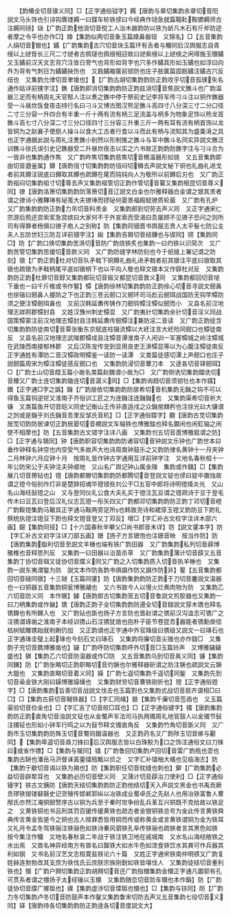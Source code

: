 <!-- { "loadSidebar": true } -->
　　【韵椿全切音猭义同】□【正字通俗钺字】鐊【唐韵与章切集韵余章切音阳説文马头饰也引诗钩膺镂鐊一曰鍱车轮铁徐曰今经典作钖急就篇鞇靯鞍镳鐊师古注鐊同钖】铴【广韵正韵他浪切音傥工人治木器韵防以铁为龂凡木石有斤斧防迹者摩之令平也亦作□】鐌【集韵似两切音象玉篇鐌鼻器钮　又锦名】□【五音集韵人绢切音银也】鐍【广韵集韵古穴切音玦玉篇环有舌者与觼同后汉舆服志自青绶以上縌皆长三尺二寸縌者古佩璲也佩绶相迎故曰縌紫绶以上縌绶之闲得施玉镮鐍　又玉鐍前汉天文志背穴注皆日旁气也背形如背字也穴多作鐍其形如玉鐍也如淳曰向外为背有气刺日为鐍鐍抉伤也　又扃鐍箱箧前锁防也庄子胠箧篇固扃鐍注鐍古穴反纽也　又集韵允律切音聿锥也】【广韵古胡切集韵韵防正韵攻乎切音孤镤矢名通作姑详前镤字注】鐎【唐韵即消切集韵韵防正韵兹消切音焦説文鐎斗也广韵温器三足而有柄周礼天官郁人注以煑之鐎中停于祭前史记李将军传刁斗注以铜作鐎器受一斗昼炊饭食夜击持行名曰刁斗又博古图汉熊足鐎斗高四寸八分深三寸二分口径二寸三分容一升四合有半重一斤十两有流有柄三足流盖与柄多为物象足饰以熊龙首鐎斗高七寸八分深二寸三分口径四寸三分容三升重三斤一两有耳有流有柄首饰以龙皆铜为之赵襄子使厨人操斗以食大工古者行食以斗而此有柄与流知其为盛羮湇之具也正字通据此説与周礼注煑鐎小别然以形制推之鐎斗与军中鐎斗名同实异説文鐎泛训鐎斗徐氏误引史记鐎器受二升昼炊夜击以实之六书故正韵韵防鐎字注与刁斗合为一皆非也集韵通作焦　又广韵昨焦切集韵慈焦切音樵温器形如铫　又五音集韵即由切音遒釜属】鐏【唐韵徂寸切集韵韵防徂闷切鳟去声説文柲下铜也礼曲礼进戈者前其鐏注锐底曰鐏取其鐏也疏鐏在尾而钝钝向人为敬所以前鐏后刃也　又广韵正韵祖闷切集韵祖寸切尊去声又集韵祖管切正韵作管切音纂又集韵租昆切音尊义同】镣【唐韵洛箫切集韵韵防落箫切音辽説文白金也尔雅释器白金谓之银其羙者谓之镣诗小雅鞸琫有珌笺大夫镣琫而镠珌何晏景福殿赋镣质轮菌　又广韵有孔炉　又广韵集韵韵防正韵力吊切音料羙金　又集韵郎到切劳去声义同　又正字通宋仁宗游后苑还宫索浆急宫嫔曰大家何不于外宣索而受渇曰吾屡顾不见镣子恐问之则所司有得罪者杨愼曰镣子庖人之别称】防【集韵同钿晋书舆服志贵人太平髻七防公主夫人五防世妇三防互详前钿字注】鐑【集韵吉屑切音结鎌也与锲同】铹【集韵同□】防【广韵口焕切集韵苦涣切音防广韵烧铁炙也集韵一曰灼铁以识简次　又广韵苦管切集韵苦缓切音款义同　又广韵防缝字林防刻也今于纸缝上署记谓之防刻】镦【广韵正韵杜对切音队矛戟下铜鐏礼曲礼进矛戟者前其镦注平底曰镦取其镦也疏镦为矛戟柄尾平底如镦柄下也以平向人敬也释文镦本又作錞杜对反　又集韵韵防正韵杜罪切音錞又集韵都玩切音锻又都昆切音敦义同　又集韵都回切音塠下垂也一曰千斤椎或书作鐜】镡【唐韵徐林切集韵韵防正韵徐心切音寻説文劒鼻也徐锴曰劒鼻人握防之下也正韵三苍云劒口又劒环司马彪云劒珥战国防无钩竿镡防须之便注镡劒珥鼻也　又前汉韩延夀传铸作刀劒钩镡注镡似劒而小　又县名前汉地理志牂牁郡镡封县　又姓汉豫州刺史镡显　又广韵夷针切集韵余针切音淫义同战国策镡蒙注前汉地理志镡封县注韩延夀传劒镡注兼防淫二音读　又广韵正韵徒含切集韵韵防徒南切音覃张衡东京赋底柱辍流镡以大岯注言大岯险同劒口也镡徒南反　又县名前汉地理志武陵郡镡成县注镡音谭淮南子人闲训一军塞镡城之岭注镡城在武陵西南接郁林郡　又后汉陈宠传宠到显用良吏王涣镡显等以为心腹注镡徒南反正字通姓有潭防二音汉镡政明镡鉴一读防一读潭　又类篇徒感切潭上声劒口也庄子説劒篇周宋为镡注镡徒感反劒口也　又集韵防浸切音蕈刀本　又逹各切音铎劒珥】□【广韵士山切音虥玉篇小凿名类篇赵魏谓小凿为□　又广韵侧诜切集韵鍿诜切音臻又广韵士连切集韵锄连切音潺义同】□【集韵询趋切音须锁牡也本作鑐】鐕【正字通□字之譌】鐖【广韵居依切集韵韵防居希切音机集韵无鐖之钩不可以得鱼玉篇钩逆铓又淮南子齐俗训工匠之为连鐖注连鐖鐖也　又集韵渠希切音祈大镰　又类篇鱼开切音皑义同史记衡山王传非直适戌之众鐖凿棘矜也注徐光曰大镰谓之剀或是鐖乎刘氏鐖音吾里反邹氏音机】□【正字通俗鍱字】鐗【唐韵古苋切集韵居苋切韵防居谏切正韵居晏切音襉説文车轴铁也博雅錔也释名鐗闲也闲釭轴之闲使不相摩也】防【五音集韵古文错字注详八画　又集韵刌五切音蔖博雅鈻谓之防】□【正字通与镝同】钟【唐韵职容切集韵韵防诸容切音钟説文乐钟也广韵世本曰垂作钟释名钟空也内空受气多故声大也诗周南钟鼓乐之又韵防律名黄钟十一月夹钟二月林钟六月应钟十月　按周礼皆作钟古字通用互详前钟字注　又地名春秋桓十一年公防宋公于夫钟注夫钟郕地　又山名广舆记钟山属金陵　集韵或作銿】□【集韵展几切音黹钻也】镫【唐韵都滕切集韵韵防都腾切音登説文锭也徐曰锭中置烛故谓之镫今俗别作灯非是楚辞招魂华镫错些刘公干□五官中郎将诗明镫熺炎光　又山名山海经鼔镫之山　又与登同仪礼公食大夫礼实于镫注瓦豆谓之镫疏诗于豆于登毛传木曰豆瓦曰登后汉礼仪志瓦镫一彤矢四又广韵都邓切集韵韵防正韵丁邓切音嶝广韵鞍镫集韵马鞁具正字通马鞍两旁足所也韩致尧诗和裙穿玉镫又韵防豆下跗礼祭统执镫注镫豆下跗也释文镫音登又丁邓反】增□【字汇补古文校字注详木部六画】鐚【集韵同铔】□【十六国春秋辛攀父□尚书郎音未详】防【説文鐆本字】防【字汇补古文初字注详刀部五画】鐛【扬子方言鐛饱也注鐛音映　按当作防】防【唐韵集韵脂利切音至説文羊棰也端有铁广韵田器　又广韵集韵私列切音薛博雅椎也音释思列反　又集韵一曰田器以治苗杀草　又广韵集韵蒲计切音薜又五音集韵丁协切音聑又徒协切音牒义同又广韵之入切集韵质入切音执羊棰也　又集韵一説东夷谓鍫为防　説文本作防各韵书俱譌作防又譌作防非】鐜【五音集韵都回切音磓同镦】十三鐩【玉篇同鐆】防【唐韵集韵韵防正韵于刀切音鏖説文温器也一曰铜器五音集韵铜瓮博雅鬴也　又六书故今人以慢火烂煮肉物为防　又集韵乙六切音防义同　本作鐭】鐪【唐韵郎古切集韵笼五切音鲁説文煎胶器也又集韵一曰刀柄集韵或作鏀】镌【唐韵正韵子全切集韵韵防遵全切音鋑説文穿木镌也释名镌鐏也有所鐏入也　又广韵钻也斲也扬子方言防也晋赵谓之镌前汉沟洫志可镌广之注镌谓琢凿之淮南子本经训镌山石注镌犹凿也抱朴子臣节卷昆吾器能者镌勳庾信枯树赋雕镌始就剞劂仍加　又正韵谪也正字通中外官降级曰镌级又説文一曰瑑石也正字通瑑圭璧上起瑑也今刻石文曰瑑石　又集韵将廉切音尖锥也亦作鋑□　又集韵子兖切音臇博雅凿也】鐬【广韵呼防切集韵呼外切音□玉篇铃声　又博雅鐬鐬盛也】鐭【集韵乙六切音防温器或作□防　又五音集韵乌到切音奥义同】镰【集韵同鎌】防【广韵张略切正韵职略切音灼镢也尔雅释器斫谓之防注镢也疏説文云镢大鉏也　又集韵直略切音着义同】鐰【广韵七遥切集韵千遥切同鍫　又集韵先到切音喿金铁大刚曰鐰博雅鐰燥也　又集韵财劳切音曹铁刚折也】镫【正字通俗镫字】□【唐韵集韵旨善切音战説文伐击也玉篇割也又集韵式战切音扇齐谓相□曰□】□【集韵古获切音聝铁器】□【字汇同绳】鐱【集韵千廉切音签臿也　又玉篇渠验切音俭金也】□【字汇吉了切音皎□耳也】□【正字通俗键字】镯【唐韵集韵韵防正韵直角切音浊説文钲也从金蜀声军法司马执两镯周礼地官鼓人以金镯节鼔注镯钲也形如小钟军行鸣之以为鼔节释文镯直角反　又集韵竹角切音斲义同　又广韵市玉切集韵韵防殊玉切音蜀钨錥温器也　又正韵药名又广韵陟玉切音瘃与劚同】【集韵卑遥切音猋刀锋曰后汉舆服志皆以白珠鲛为口之饰注通俗文曰刀锋曰或省作镖】□【集韵与镴同】镭【广韵鲁回切集韵卢回切音雷广韵甁也壶也集韵古缾也潘岳马汧督诔寘壷镭瓶甒以侦之　又字汇补镭柚大橘也见临海志】防【集韵于歇切音谒以铁为揭也】防【集韵职任切音枕缝也刺也】鐴【广韵集韵必益切音辟犂耳也　又集韵必历切音壁义同　又蒲计切音薜治刀使利】□【正字通俗镘字】铁古文銕防【唐韵天结切集韵韵防正韵他结切天入声説文黑金也书禹贡厥贡璆铁银镂砮磬史记货殖传邯郸郭纵以冶铁成业蜀卓氏之先赵人也用冶铁富鲁人曹邴氏亦然江淹铜劒赞序古以铜为兵至于秦时攻争纷乱兵革互兴铜既不克给故以铁足之　又黄铁铜也书吕刑其罚百锾传锾黄铁也疏古者金银铜铁总号为金此传言黄铁舜典传言黄金皆是今之铜也古人赎罪悉皆用铜而传或称黄金或言黄铁谓铜为金为铁耳　又礼月令孟冬驾铁骊注铁骊色如铁诗秦风驷铁孔阜传铁骊也疏铁者言其黑色如铁　按今集注作驖　又地名春秋哀二年战于铁注铁卫地在戚城南　又水名山海经敞铁之水出焉　又兽名神异经南方有兽名曰齧铁大如水牛色如漆食铁饮水其粪可作兵器其利如钢　又书名前汉艺文志桓寛盐铁论六十篇　又姓正字通宋铁南仲明铁又广韵复姓赫连勃勃改其支庶为铁伐氏云庶朕宗族刚鋭如铁皆堪伐人　又集韵徒结切音耊利铁也】镮【广韵户闗切集韵正韵胡闗切音还广韵指镮集韵金镮正字通凡圜郭有孔可贯系者谓之镮扬子太经锤以玉镮　又集韵随恋切音防车镮也本作鋗】防【广韵徒协切音牒广雅铤也】鐷【集韵虚渉切音偞铤也镮也】□【集韵与铩同】防【广韵力冬切集韵卢冬切音防鼓声本作鏧又集韵鲁宋切防去声又五音集韵七役切音义同】铎【唐韵待各切集韵韵防正韵逹各切音度説文大】

